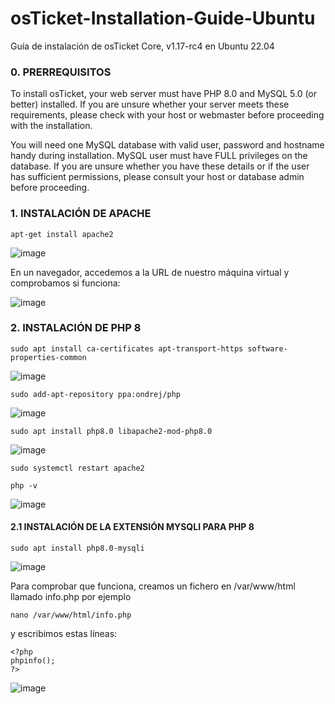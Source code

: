 # osTicket-Installation-Guide-Ubuntu
Guía de instalación de osTicket Core, v1.17-rc4 en Ubuntu 22.04

### 0.  PRERREQUISITOS

To install osTicket, your web server must have PHP 8.0 and MySQL 5.0 (or better) installed. If you are unsure whether your server meets these requirements, please check with your host or webmaster before proceeding with the installation.

You will need one MySQL database with valid user, password and hostname handy during installation. MySQL user must have FULL privileges on the database. If you are unsure whether you have these details or if the user has sufficient permissions, please consult your host or database admin before proceeding.

### 1. INSTALACIÓN DE APACHE

```shell
apt-get install apache2
```

![image](https://user-images.githubusercontent.com/20743678/190367570-093d6ac2-c0b4-4a21-b824-cae5bb0f524e.png)

En un navegador, accedemos a la URL de nuestro máquina virtual y comprobamos si funciona:

![image](https://user-images.githubusercontent.com/20743678/190367841-1938c201-9728-45b7-85e6-ec12a9243a86.png)

### 2. INSTALACIÓN DE PHP 8

```shell
sudo apt install ca-certificates apt-transport-https software-properties-common
```

![image](https://user-images.githubusercontent.com/20743678/190368199-ff183676-8553-48b7-a5f1-d292dcc2c886.png)

```shell
sudo add-apt-repository ppa:ondrej/php
```

![image](https://user-images.githubusercontent.com/20743678/190368451-23265c03-e5ef-4f68-b0bf-31f9cd753b5d.png)


```shell
sudo apt install php8.0 libapache2-mod-php8.0
```

![image](https://user-images.githubusercontent.com/20743678/190368692-aac9c322-5e4f-49cc-8958-a81dd3dacc53.png)


```shell
sudo systemctl restart apache2
```

```shell
php -v
```

![image](https://user-images.githubusercontent.com/20743678/190368901-e0382902-a13d-4cd1-b787-579ea2a61183.png)

#### 2.1 INSTALACIÓN DE LA EXTENSIÓN MYSQLI PARA PHP 8

```shell
sudo apt install php8.0-mysqli 
```

![image](https://user-images.githubusercontent.com/20743678/190369709-a8a97c4f-1566-4406-b1f3-9002e1756e64.png)

Para comprobar que funciona, creamos un fichero en /var/www/html llamado info.php por ejemplo

```shell
nano /var/www/html/info.php
```

y escribimos estas líneas:

 ```shell
<?php
phpinfo();
?>
```

![image](https://user-images.githubusercontent.com/20743678/190370162-be39a198-143b-4dce-9141-5c5c39810069.png)


